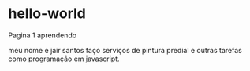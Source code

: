 # hello-world
Pagina 1 aprendendo

meu nome e jair santos faço serviços de pintura
predial e outras tarefas como programação em javascript.


